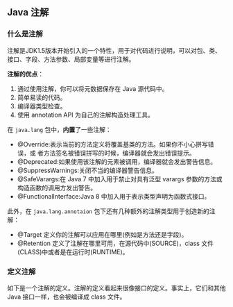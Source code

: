 ## Java 注解

### 什么是注解

注解是JDK1.5版本开始引入的一个特性，用于对代码进行说明，可以对包、类、接口、字段、方法参数、局部变量等进行注解。

**注解的优点**：

1. 通过使用注解，你可以将元数据保存在 Java 源代码中。
2. 简单易读的代码。
3. 编译器类型检查。
4. 使用 annotation API 为自己的注解构造处理工具。

在 `java.lang` 包中，**内置**了一些注解：

- @Override:表示当前的方法定义将覆盖基类的方法。如果你不小心拼写错误，或 者方法签名被错误拼写的时候，编译器就会发出错误提示。
- @Deprecated:如果使用该注解的元素被调用，编译器就会发出警告信息。
- @SuppressWarnings:关闭不当的编译器警告信息。
- @SafeVarargs:在 Java 7 中加入用于禁止对具有泛型 varargs 参数的方法或构造函数的调用方发出警告。
- @FunctionalInterface:Java 8 中加入用于表示类型声明为函数式接口。

此外，在 `java.lang.annotaion` 包下还有几种额外的注解类型用于创造新的注解：

- @Target 定义你的注解可以应用在哪里(例如是方法还是字段)。
- @Retention 定义了注解在哪里可用，在源代码中(SOURCE)，class 文件(CLASS)中或者是在运行时(RUNTIME)。

### 定义注解

如下是一个注解的定义。注解的定义看起来很像接口的定义。事实上，它们和其他 Java 接口一样，也会被编译成 class 文件。

```java
```

